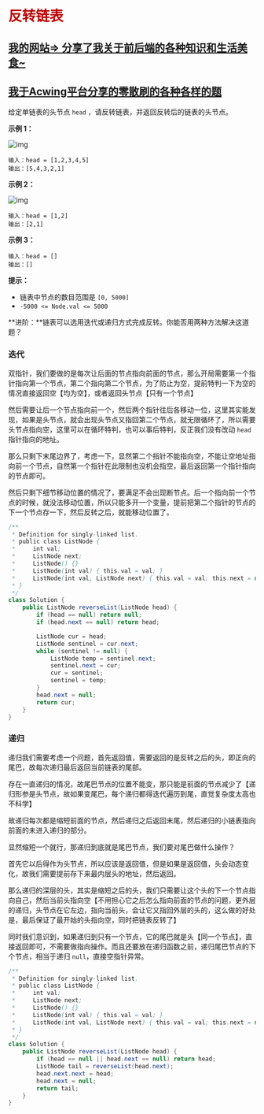 # <font color='bb000'>反转链表</font>

## [我的网站=> 分享了我关于前后端的各种知识和生活美食~](https://www.fanxy.cloud)

## [我于Acwing平台分享的零散刷的各种各样的题](https://www.acwing.com/blog/content/33005/) 

给定单链表的头节点 `head` ，请反转链表，并返回反转后的链表的头节点。

 

**示例 1：**

![img](https://assets.leetcode.com/uploads/2021/02/19/rev1ex1.jpg)

```
输入：head = [1,2,3,4,5]
输出：[5,4,3,2,1]
```

**示例 2：**

![img](https://assets.leetcode.com/uploads/2021/02/19/rev1ex2.jpg)

```
输入：head = [1,2]
输出：[2,1]
```

**示例 3：**

```
输入：head = []
输出：[]
```

 

**提示：**

- 链表中节点的数目范围是 `[0, 5000]`
- `-5000 <= Node.val <= 5000`

 

**进阶：**链表可以选用迭代或递归方式完成反转。你能否用两种方法解决这道题？



### 迭代

双指针，我们要做的是每次让后面的节点指向前面的节点，那么开局需要第一个指针指向第一个节点，第二个指向第二个节点，为了防止为空，提前特判一下为空的情况直接返回空【均为空】，或者返回头节点【只有一个节点】

然后需要让后一个节点指向前一个，然后两个指针往后各移动一位，这里其实能发现，如果是头节点，就会出现头节点又指回第二个节点，就无限循环了，所以需要头节点指向空，这里可以在循环特判，也可以事后特判，反正我们没有改动 `head` 指针指向的地址。

那么只剩下末尾边界了，考虑一下，显然第二个指针不能指向空，不能让空地址指向前一个节点，自然第一个指针在此限制也没机会指空，最后返回第一个指针指向的节点即可。

然后只剩下细节移动位置的情况了，要满足不会出现断节点。后一个指向前一个节点的时候，就没法移动位置，所以只能多开一个变量，提前把第二个指针的节点的下一个节点存一下，然后反转之后，就能移动位置了。

```java
/**
 * Definition for singly-linked list.
 * public class ListNode {
 *     int val;
 *     ListNode next;
 *     ListNode() {}
 *     ListNode(int val) { this.val = val; }
 *     ListNode(int val, ListNode next) { this.val = val; this.next = next; }
 * }
 */
class Solution {
    public ListNode reverseList(ListNode head) {
        if (head == null) return null;
        if (head.next == null) return head;

        ListNode cur = head;
        ListNode sentinel = cur.next;
        while (sentinel != null) {
            ListNode temp = sentinel.next;
            sentinel.next = cur;
            cur = sentinel;
            sentinel = temp;
        }
        head.next = null;
        return cur;
    }
}
```



### 递归

递归我们需要考虑一个问题，首先返回值，需要返回的是反转之后的头，即正向的尾巴，故每次递归最后返回当前链表的尾部。

存在一直递归的情况，故尾巴节点的位置不能变，那只能是前面的节点减少了【递归形参是头节点，故如果变尾巴，每个递归都得迭代遍历到尾，直觉复杂度太高也不科学】

故递归每次都是缩短前面的节点，然后递归之后返回末尾，然后递归的小链表指向前面的未进入递归的部分。

显然缩短一个就行，那递归到底就是尾巴节点，我们要对尾巴做什么操作？

首先它以后得作为头节点，所以应该是返回值，但是如果是返回值，头会动态变化，故我们需要提前存下来最内层头的地址，然后返回。

那么递归的深层的头，其实是缩短之后的头，我们只需要让这个头的下一个节点指向自己，然后当前头指向空【不用担心它之后怎么指向前面的节点的问题，更外层的递归，头节点在它左边，指向当前头，会让它又指回外层的头的，这么做的好处是，最后保证了最开始的头指向空，同时把链表反转了】

同时我们意识到，如果递归到只有一个节点，它的尾巴就是头【同一个节点】，直接返回即可，不需要做指向操作。而且还要放在递归函数之前，递归尾巴节点的下个节点，相当于递归 `null`，直接空指针异常。

```java
/**
 * Definition for singly-linked list.
 * public class ListNode {
 *     int val;
 *     ListNode next;
 *     ListNode() {}
 *     ListNode(int val) { this.val = val; }
 *     ListNode(int val, ListNode next) { this.val = val; this.next = next; }
 * }
 */
class Solution {
    public ListNode reverseList(ListNode head) {
        if (head == null || head.next == null) return head;
        ListNode tail = reverseList(head.next);
        head.next.next = head;
        head.next = null;
        return tail;
    }
}
```








